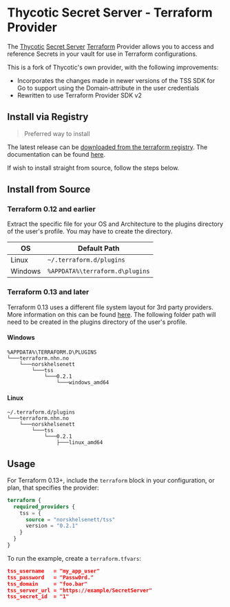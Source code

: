 # Thycotic Secret Server - Terraform Provider

The [Thycotic](https://thycotic.com/) [Secret Server](https://thycotic.com/products/secret-server/) [Terraform](https://www.terraform.io/) Provider allows you to access and reference Secrets in your vault for use in Terraform configurations.

This is a fork of Thycotic's own provider, with the following improvements:
* Incorporates the changes made in newer versions of the TSS SDK for Go to support using the Domain-attribute in the user credentials
* Rewritten to use Terraform Provider SDK v2

## Install via Registry

> Preferred way to install

The latest release can be [downloaded from the terraform registry](https://registry.terraform.io/providers/norskhelsenett/tss/latest). The documentation can be found [here](https://registry.terraform.io/providers/norskhelsenett/tss/latest/docs).

If wish to install straight from source, follow the steps below.

## Install from Source

### Terraform 0.12 and earlier

Extract the specific file for your OS and Architecture to the plugins directory
of the user's profile. You may have to create the directory.

| OS      | Default Path                    |
| ------- | ------------------------------- |
| Linux   | `~/.terraform.d/plugins`        |
| Windows | `%APPDATA%\terraform.d\plugins` |

### Terraform 0.13 and later

Terraform 0.13 uses a different file system layout for 3rd party providers. More information on this can be found [here](https://www.terraform.io/upgrade-guides/0-13.html#new-filesystem-layout-for-local-copies-of-providers). The following folder path will need to be created in the plugins directory of the user's profile.

#### Windows

```text
%APPDATA%\TERRAFORM.D\PLUGINS
└───terraform.nhn.no
    └───norskhelsenett
        └───tss
            └───0.2.1
                └───windows_amd64
```

#### Linux

```text
~/.terraform.d/plugins
└───terraform.nhn.no
    └───norskhelsenett
        └───tss
            └───0.2.1
                ├───linux_amd64
```

## Usage

For Terraform 0.13+, include the `terraform` block in your configuration, or plan, that specifies the provider:

```terraform
terraform {
  required_providers {
    tss = {
      source = "norskhelsenett/tss"
      version = "0.2.1"
    }
  }
}
```

To run the example, create a `terraform.tfvars`:

```json
tss_username   = "my_app_user"
tss_password   = "Passw0rd."
tss_domain     = "foo.bar"
tss_server_url = "https://example/SecretServer"
tss_secret_id  = "1"
```

